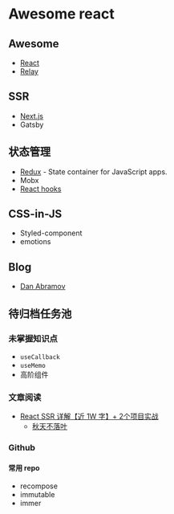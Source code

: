 # Awesome react

## Awesome

- [React](https://github.com/enaqx/awesome-react)
- [Relay](https://github.com/expede/awesome-relay)

## SSR

- [Next.js](https://github.com/unicodeveloper/awesome-nextjs#readme) 
- Gatsby

## 状态管理

- [Redux](https://github.com/brillout/awesome-redux#readme) - State container for JavaScript apps.
- Mobx
- [React hooks](https://github.com/glauberfc/awesome-react-hooks#readme)

## CSS-in-JS

- Styled-component
- emotions

## Blog

- [Dan Abramov](https://overreacted.io/)

## 待归档任务池

### 未掌握知识点

- `useCallback`
- `useMemo`
- 高阶组件

### 文章阅读

- [React SSR 详解【近 1W 字】+ 2个项目实战](https://juejin.im/post/5def0816f265da33aa6aa7fe)
  - [秋天不落叶](https://juejin.im/user/594f84ca8d6d81005703d38d)

### Github

#### 常用 repo

- recompose
- immutable
- immer